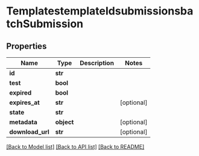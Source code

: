 # TemplatestemplateIdsubmissionsbatchSubmission

## Properties
Name | Type | Description | Notes
------------ | ------------- | ------------- | -------------
**id** | **str** |  |
**test** | **bool** |  |
**expired** | **bool** |  |
**expires_at** | **str** |  | [optional]
**state** | **str** |  |
**metadata** | **object** |  | [optional]
**download_url** | **str** |  | [optional]

[[Back to Model list]](../README.md#documentation-for-models) [[Back to API list]](../README.md#documentation-for-api-endpoints) [[Back to README]](../README.md)


